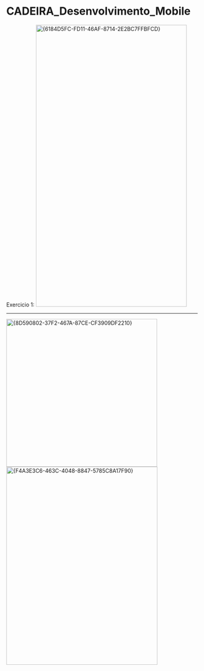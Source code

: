 # CADEIRA_Desenvolvimento_Mobile

Exercicio 1:
<img width="397" height="740" alt="{6184D5FC-FD11-46AF-8714-2E2BC7FFBFCD}" src="https://github.com/user-attachments/assets/7a19a69a-109a-480b-8fc2-844d3decfe47" />


-------------------------------------------------------------------------------------------------------------------------------------------------------------------


<img width="397" height="388" alt="{8D590802-37F2-467A-87CE-CF3909DF2210}" src="https://github.com/user-attachments/assets/fd9d0309-4afa-4db2-bf29-8f25d75c7b64" />

<img width="398" height="520" alt="{F4A3E3C6-463C-4048-8847-5785C8A17F90}" src="https://github.com/user-attachments/assets/8d9560d2-eeb0-4cad-8558-c06f6c98954b" />

